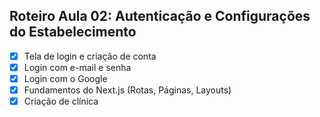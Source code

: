 ## Roteiro Aula 02: Autenticação e Configurações do Estabelecimento

- [x] Tela de login e criação de conta
- [x] Login com e-mail e senha
- [x] Login com o Google
- [x] Fundamentos do Next.js (Rotas, Páginas, Layouts)
- [x] Criação de clínica
